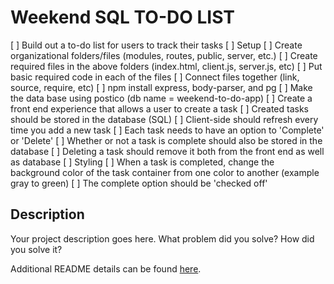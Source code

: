 # Weekend SQL TO-DO LIST

[ ] Build out a to-do list for users to track their tasks
    [ ] Setup
        [ ] Create organizational folders/files (modules, routes, public, server, etc.)
        [ ] Create required files in the above folders (index.html, client.js, server.js, etc)
        [ ] Put basic required code in each of the files
        [ ] Connect files together (link, source, require, etc)
        [ ] npm install express, body-parser, and pg
        [ ] Make the data base using postico (db name = weekend-to-do-app)
    [ ] Create a front end experience that allows a user to create a task
        [ ] Created tasks should be stored in the database (SQL)
        [ ] Client-side should refresh every time you add a new task
        [ ] Each task needs to have an option to 'Complete' or 'Delete'
        [ ] Whether or not a task is complete should also be stored in the database
        [ ] Deleting a task should remove it both from the front end as well as database
    [ ] Styling
        [ ] When a task is completed, change the background color of the task container
            from one color to another (example gray to green)
        [ ] The complete option should be 'checked off'

## Description

Your project description goes here. What problem did you solve? How did you solve it?

Additional README details can be found [here](https://github.com/PrimeAcademy/readme-template/blob/master/README.md).
